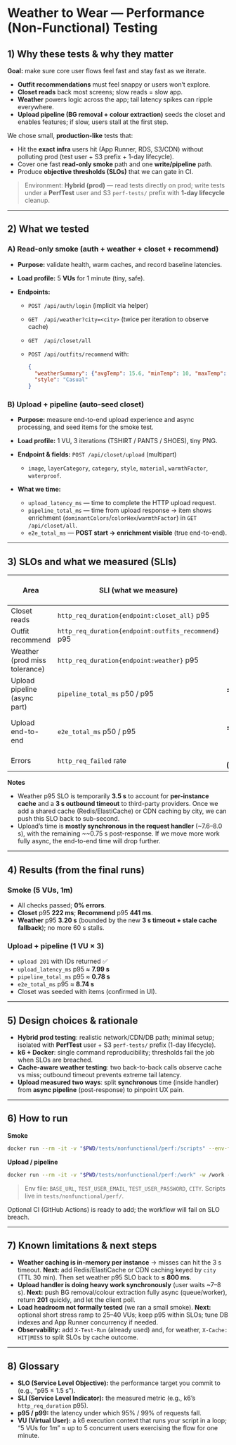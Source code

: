 # Weather to Wear — Performance (Non-Functional) Testing

## 1) Why these tests & why they matter

**Goal:** make sure core user flows feel fast and stay fast as we iterate.

* **Outfit recommendations** must feel snappy or users won’t explore.
* **Closet reads** back most screens; slow reads = slow app.
* **Weather** powers logic across the app; tail latency spikes can ripple everywhere.
* **Upload pipeline (BG removal + colour extraction)** seeds the closet and enables features; if slow, users stall at the first step.

We chose small, **production-like** tests that:

* Hit the **exact infra** users hit (App Runner, RDS, S3/CDN) without polluting prod (test user + S3 prefix + 1-day lifecycle).
* Cover one fast **read-only smoke** path and one **write/pipeline** path.
* Produce **objective thresholds (SLOs)** that we can gate in CI.

> Environment: **Hybrid (prod)** — read tests directly on prod; write tests under a **PerfTest** user and S3 `perf-tests/` prefix with **1-day lifecycle** cleanup.

---

## 2) What we tested

### A) Read-only smoke (auth + weather + closet + recommend)

* **Purpose:** validate health, warm caches, and record baseline latencies.
* **Load profile:** 5 **VUs** for 1 minute (tiny, safe).
* **Endpoints:**

  * `POST /api/auth/login` (implicit via helper)
  * `GET  /api/weather?city=<city>` (twice per iteration to observe cache)
  * `GET  /api/closet/all`
  * `POST /api/outfits/recommend` with:

    ```json
    {
      "weatherSummary": {"avgTemp": 15.6, "minTemp": 10, "maxTemp": 22, "willRain": false, "mainCondition": "clear"},
      "style": "Casual"
    }
    ```

### B) Upload + pipeline (auto-seed closet)

* **Purpose:** measure end-to-end upload experience and async processing, and seed items for the smoke test.
* **Load profile:** 1 VU, 3 iterations (TSHIRT / PANTS / SHOES), tiny PNG.
* **Endpoint & fields:** `POST /api/closet/upload` (multipart)

  * `image`, `layerCategory`, `category`, `style`, `material`, `warmthFactor`, `waterproof`.
* **What we time:**

  * `upload_latency_ms` — time to complete the HTTP upload request.
  * `pipeline_total_ms` — time from upload response → item shows enrichment (`dominantColors`/`colorHex`/`warmthFactor`) in `GET /api/closet/all`.
  * `e2e_total_ms` — **POST start → enrichment visible** (true end-to-end).

---

## 3) SLOs and what we measured (SLIs)

| Area                          | SLI (what we measure)                               |            **SLO** |    Final p95 / result |
| ----------------------------- | --------------------------------------------------- | -----------------: | --------------------: |
| Closet reads                  | `http_req_duration{endpoint:closet_all}` p95        |       **≤ 800 ms** |          **222 ms** ✅ |
| Outfit recommend              | `http_req_duration{endpoint:outfits_recommend}` p95 |        **≤ 1.5 s** |          **441 ms** ✅ |
| Weather (prod miss tolerance) | `http_req_duration{endpoint:weather}` p95           |        **≤ 3.5 s** |          **3.20 s** ✅ |
| Upload pipeline (async part)  | `pipeline_total_ms` p50 / p95                       | **≤ 7 s / ≤ 10 s** | **0.75 s / 0.78 s** ✅ |
| Upload end-to-end             | `e2e_total_ms` p50 / p95                            | **≤ 9 s / ≤ 12 s** | **8.37 s / 8.74 s** ✅ |
| Errors                        | `http_req_failed` rate                              |   **< 1% (smoke)** |              **0%** ✅ |

**Notes**

* Weather p95 SLO is temporarily **3.5 s** to account for **per-instance cache** and a **3 s outbound timeout** to third-party providers. Once we add a shared cache (Redis/ElastiCache) or CDN caching by city, we can push this SLO back to sub-second.
* Upload’s time is **mostly synchronous in the request handler** (~7.6–8.0 s), with the remaining ~~0.75 s post-response. If we move more work fully async, the end-to-end time will drop further.

---

## 4) Results (from the final runs)

### Smoke (5 VUs, 1m)

* All checks passed; **0% errors**.
* **Closet** p95 **222 ms**; **Recommend** p95 **441 ms**.
* **Weather** p95 **3.20 s** (bounded by the new **3 s timeout + stale cache fallback**); no more 60 s stalls.

### Upload + pipeline (1 VU × 3)

* `upload 201` with IDs returned ✅
* `upload_latency_ms` p95 ≈ **7.99 s**
* `pipeline_total_ms` p95 ≈ **0.78 s**
* `e2e_total_ms` p95 ≈ **8.74 s**
* Closet was seeded with items (confirmed in UI).

---

## 5) Design choices & rationale

* **Hybrid prod testing**: realistic network/CDN/DB path; minimal setup; isolated with **PerfTest** user + S3 `perf-tests/` prefix (1-day lifecycle).
* **k6 + Docker**: single command reproducibility; thresholds fail the job when SLOs are breached.
* **Cache-aware weather testing**: two back-to-back calls observe cache vs miss; outbound timeout prevents extreme tail latency.
* **Upload measured two ways**: split **synchronous** time (inside handler) from **async pipeline** (post-response) to pinpoint UX pain.

---

## 6) How to run

**Smoke**

```bash
docker run --rm -it -v "$PWD/tests/nonfunctional/perf:/scripts" --env-file tests/nonfunctional/perf/.env.example grafana/k6 run /scripts/smoke-read.k6.js
```

**Upload / pipeline**

```bash
docker run --rm -it -v "$PWD/tests/nonfunctional/perf:/work" -w /work --env-file "$PWD/tests/nonfunctional/perf/.env.example" grafana/k6 run upload-pipeline.k6.js
```

> Env file: `BASE_URL`, `TEST_USER_EMAIL`, `TEST_USER_PASSWORD`, `CITY`.
> Scripts live in `tests/nonfunctional/perf/`.

Optional CI (GitHub Actions) is ready to add; the workflow will fail on SLO breach.

---

## 7) Known limitations & next steps

* **Weather caching is in-memory per instance** → misses can hit the 3 s timeout.
  **Next:** add Redis/ElastiCache or CDN caching keyed by `city` (TTL 30 min). Then set weather p95 SLO back to **≤ 800 ms**.
* **Upload handler is doing heavy work synchronously** (user waits ~7–8 s).
  **Next:** push BG removal/colour extraction fully async (queue/worker), return **201** quickly, and let the client poll.
* **Load headroom not formally tested** (we ran a small smoke).
  **Next:** optional short stress ramp to 25–40 VUs; keep p95 within SLOs; tune DB indexes and App Runner concurrency if needed.
* **Observability:** add `X-Test-Run` (already used) and, for weather, `X-Cache: HIT|MISS` to split SLOs by cache outcome.

---

## 8) Glossary

* **SLO (Service Level Objective):** the performance target you commit to (e.g., “p95 ≤ 1.5 s”).
* **SLI (Service Level Indicator):** the measured metric (e.g., k6’s `http_req_duration` p95).
* **p95 / p99:** the latency under which 95% / 99% of requests fall.
* **VU (Virtual User):** a k6 execution context that runs your script in a loop; “5 VUs for 1m” ≈ up to 5 concurrent users exercising the flow for one minute.
